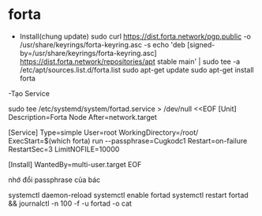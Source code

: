 # forta
- Install(chung update)
sudo curl https://dist.forta.network/pgp.public -o /usr/share/keyrings/forta-keyring.asc -s
echo 'deb [signed-by=/usr/share/keyrings/forta-keyring.asc] https://dist.forta.network/repositories/apt stable main' | sudo tee -a /etc/apt/sources.list.d/forta.list
sudo apt-get update
sudo apt-get install forta

-Tạo Service

sudo tee /etc/systemd/system/fortad.service > /dev/null <<EOF
[Unit]
Description=Forta Node
After=network.target

[Service]
Type=simple
User=root
WorkingDirectory=/root/
ExecStart=$(which forta) run --passphrase=Cugkodc1
Restart=on-failure
RestartSec=3
LimitNOFILE=10000

[Install]
WantedBy=multi-user.target
EOF

nhớ đổi passphrase của bác

systemctl daemon-reload
systemctl enable fortad
systemctl restart fortad && journalctl -n 100 -f -u fortad -o cat
